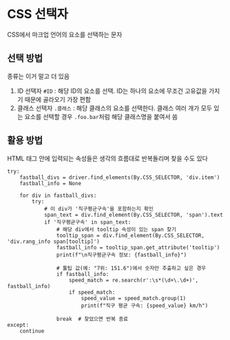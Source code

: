 # CSS 선택자
CSS에서 마크업 언어의 요소를 선택하는 문자
## 선택 방법
종류는 이거 말고 더 있음
1. ID 선택자
`#ID` : 해당 ID의 요소를 선택. ID는 하나의 요소에 무조건 고유값을 가지기 때문에 골라오기 가장 편함
2. 클래스 선택자
`.클래스` : 해당 클래스의 요소를 선택한다. 클래스 여러 개가 모두 있는 요소를 선택할 경우 `.foo.bar`처럼 해당 클래스명을 붙여서 씀

## 활용 방법
HTML 태그 안에 입력되는 속성들은 생각의 흐름대로 반복돌리며 찾을 수도 있다
```
try:
    fastball_divs = driver.find_elements(By.CSS_SELECTOR, 'div.item')
    fastball_info = None

    for div in fastball_divs:
        try:
            # 이 div가 '직구평균구속'을 포함하는지 확인
            span_text = div.find_element(By.CSS_SELECTOR, 'span').text
            if '직구평균구속' in span_text:
                # 해당 div에서 tooltip 속성이 있는 span 찾기
                tooltip_span = div.find_element(By.CSS_SELECTOR, 'div.rang_info span[tooltip]')
                fastball_info = tooltip_span.get_attribute('tooltip')
                print(f"\n직구평균구속 정보: {fastball_info}")
                
                # 툴팁 값(예: "7위: 151.6")에서 숫자만 추출하고 싶은 경우
                if fastball_info:
                    speed_match = re.search(r':\s*(\d+\.\d+)', fastball_info)
                    if speed_match:
                        speed_value = speed_match.group(1)
                        print(f"직구 평균 구속: {speed_value} km/h")
                
                break  # 찾았으면 반복 종료
except:
    continue
```
